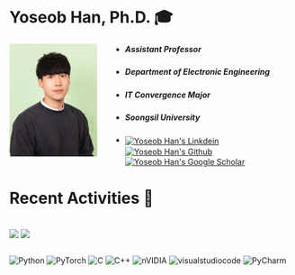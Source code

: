 
# Yoseob Han, Ph.D. 🎓  

 <img height="200px" align="left" alt="hanyoseob" src="./res/photo.png" style="margin-right: 50px;" />

- ##### Assistant Professor
- ##### Department of Electronic Engineering
- ##### IT Convergence Major
- ##### Soongsil University
<!-- - ##### 🏠 Room 302, Faculty Research Building -->
<!-- - ##### ☎️ +82 02-828-7150 -->
<!-- - ##### ✉️ yoseob.han@ssu.ac.kr -->
- <a href="https://www.linkedin.com/in/yoseob-han-650988127/"> <img align="center" alt="Yoseob Han's Linkdein" width="25px" src="https://upload.wikimedia.org/wikipedia/commons/c/ca/LinkedIn_logo_initials.png"  style="margin-right: 10px;" /> </a> <a href="https://github.com/hanyoseob"> <img align="center" alt="Yoseob Han's Github" width="25px" src="https://upload.wikimedia.org/wikipedia/commons/c/c2/GitHub_Invertocat_Logo.svg" style="margin-right: 10px;" /> </a> <a href="https://scholar.google.com/citations?user=awRbnvQAAAAJ&hl=en"> <img align="center" alt="Yoseob Han's Google Scholar" width="25px" src="https://upload.wikimedia.org/wikipedia/commons/c/c7/Google_Scholar_logo.svg" style="margin-right: 10px;" /> </a>

<!-- --- -->

# Recent Activities 🔬

<br />
<div align=left>
<a>
<img align="center" src="https://github-readme-stats.vercel.app/api/top-langs/?username=hanyoseob&layout=compact&theme=dracula" height="150px">
<img align="center" src="https://github-readme-stats.vercel.app/api?username=hanyoseob&show_icons=true&theme=dracula" height="150px">
</a>
</div>
<br />


![Python](https://img.shields.io/badge/python-3670A0?style=flat-square&logo=python&logoColor=ffdd54) ![PyTorch](https://img.shields.io/badge/PyTorch-EE4C2C?style=flat-square&logo=PyTorch&logoColor=white) ![C](https://img.shields.io/badge/c-%2300599C.svg?style=flat-square&logo=c&logoColor=white) ![C++](https://img.shields.io/badge/c++-%2300599C.svg?style=flat-square&logo=c%2B%2B&logoColor=white) ![nVIDIA](https://img.shields.io/badge/cuda-000000.svg?style=flat-square&logo=nVIDIA&logoColor=green) ![visualstudiocode](https://img.shields.io/badge/Visual_Studio_Code-007ACC?style=flat-square&logo=visualstudiocode&logoColor=white) ![PyCharm](https://img.shields.io/badge/pycharm-143?style=flat-square&logo=pycharm&logoColor=black&color=black&labelColor=green)

